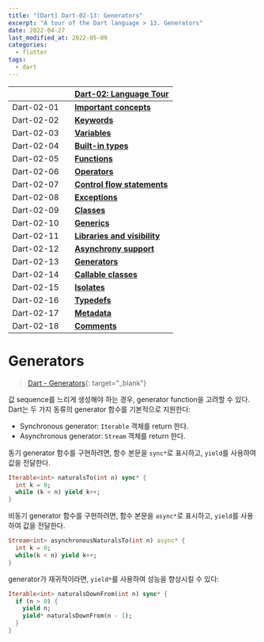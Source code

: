 ```yaml
---
title: "[Dart] Dart-02-13: Generators"
excerpt: "A tour of the Dart language > 13. Generators"
date: 2022-04-27
last_modified_at: 2022-05-09
categories:
  - flutter
tags:
  - dart
---
```


|||[Dart-02: Language Tour](https://burningfalls.github.io/flutter/dart-02-language-tour)|
|:---|:---|:---|
|Dart-02-01||**[Important concepts](https://burningfalls.github.io/flutter/dart-02-01-important-concepts/)**|
|Dart-02-02||**[Keywords](https://burningfalls.github.io/flutter/dart-02-02-keywords/)**|
|Dart-02-03||**[Variables](https://burningfalls.github.io/flutter/dart-02-03-variables/)**|
|Dart-02-04||**[Built-in types](https://burningfalls.github.io/flutter/dart-02-04-built-in-types/)**|
|Dart-02-05||**[Functions](https://burningfalls.github.io/flutter/dart-02-05-functions/)**|
|Dart-02-06||**[Operators](https://burningfalls.github.io/flutter/dart-02-06-operators/)**|
|Dart-02-07||**[Control flow statements](https://burningfalls.github.io/flutter/dart-02-07-control-flow-statements/)**|
|Dart-02-08||**[Exceptions](https://burningfalls.github.io/flutter/dart-02-08-exceptions/)**|
|Dart-02-09||**[Classes](https://burningfalls.github.io/flutter/dart-02-09-classes/)**|
|Dart-02-10||**[Generics](https://burningfalls.github.io/flutter/dart-02-10-generics/)**|
|Dart-02-11||**[Libraries and visibility](https://burningfalls.github.io/flutter/dart-02-11-libraries-and-visibility/)**|
|Dart-02-12||**[Asynchrony support](https://burningfalls.github.io/flutter/dart-02-12-asynchrony-support/)**|
|Dart-02-13||**[Generators](https://burningfalls.github.io/flutter/dart-02-13-generators/)**|
|Dart-02-14||**[Callable classes](https://burningfalls.github.io/flutter/dart-02-14-callable-classes/)**|
|Dart-02-15||**[Isolates](https://burningfalls.github.io/flutter/dart-02-15-isolates/)**|
|Dart-02-16||**[Typedefs](https://burningfalls.github.io/flutter/dart-02-16-typedefs/)**|
|Dart-02-17||**[Metadata](https://burningfalls.github.io/flutter/dart-02-17-metadata/)**|
|Dart-02-18||**[Comments](https://burningfalls.github.io/flutter/dart-02-18-comments/)**|

# Generators

> [Dart - Generators](https://dart.dev/guides/language/language-tour#generators){: target="_blank"}

값 sequence를 느리게 생성해야 하는 경우, generator function을 고려할 수 있다. Dart는 두 가지 동류의 generator 함수를 기본적으로 지원한다:

* Synchronous generator: `Iterable` 객체를 return 한다.
* Asynchronous generator: `Stream` 객체를 return 한다.

동기 generator 함수를 구현하려면, 함수 본문을 `sync*`로 표시하고, `yield`를 사용하여 값을 전달한다.

```dart
Iterable<int> naturalsTo(int n) sync* {
  int k = 0;
  while (k < n) yield k++;
}
```

비동기 generator 함수를 구현하려면, 함수 본문을 `async*`로 표시하고, `yield`를 사용하여 값을 전달한다.

```dart
Stream<int> asynchronousNaturalsTo(int n) async* {
  int k = 0;
  while(k < n) yield k++;
}
```

generator가 재귀적이라면, `yield*`를 사용하여 성능을 향상시킬 수 있다:

```dart
Iterable<int> naturalsDownFrom(int n) sync* {
  if (n > 0) {
    yield n;
    yield* naturalsDownFrom(n - 1);
  }
}
```